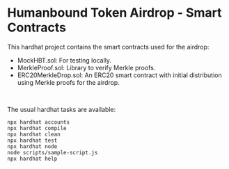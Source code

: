 # Humanbound Token Airdrop - Smart Contracts

This hardhat project contains the smart contracts used for the airdrop:
- MockHBT.sol: For testing locally.
- MerkleProof.sol: Library to verify Merkle proofs.
- ERC20MerkleDrop.sol: An ERC20 smart contract with initial distribution using Merkle proofs for the airdrop.

<br/>

The usual hardhat tasks are available:

```shell
npx hardhat accounts
npx hardhat compile
npx hardhat clean
npx hardhat test
npx hardhat node
node scripts/sample-script.js
npx hardhat help
```
